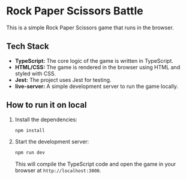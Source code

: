 # Rock Paper Scissors Battle

This is a simple Rock Paper Scissors game that runs in the browser.

## Tech Stack

*   **TypeScript:** The core logic of the game is written in TypeScript.
*   **HTML/CSS:** The game is rendered in the browser using HTML and styled with CSS.
*   **Jest:** The project uses Jest for testing.
*   **live-server:** A simple development server to run the game locally.

## How to run it on local

1.  Install the dependencies:
    ```bash
    npm install
    ```
2.  Start the development server:
    ```bash
    npm run dev
    ```
    This will compile the TypeScript code and open the game in your browser at `http://localhost:3000`.
